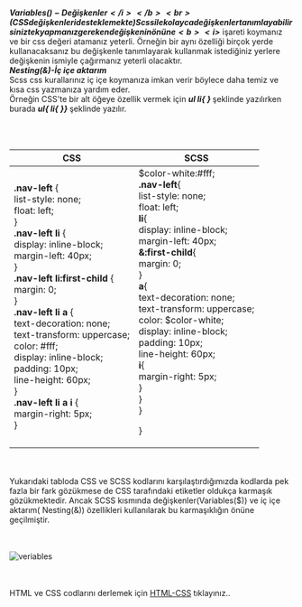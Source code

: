 
<br><b><i>Variables($)-Değişkenler</i></b><br>
(CSS değişkenleri desteklemekte) Scss ile kolayca değişkenler tanımlayabilirsiniz tek yapmanız gereken değişkenin önüne <b><i>$</i></b> işareti koymanız ve bir css değeri atamanız yeterli. 
Örneğin bir aynı özelliği birçok yerde kullanacaksanız bu değişkenle tanımlayarak kullanmak istediğiniz yerlere değişkenin ismiyle çağırmanız yeterli olacaktır.
<br><b><i>Nesting(&)-İç içe aktarım</i></b><br>
Scss css kurallarınız iç içe koymanıza imkan verir böylece daha temiz ve kısa css yazmanıza yardım eder.<br>
Örneğin CSS'te bir alt öğeye özellik vermek için <b><i>ul li{ } </i></b> şeklinde yazılırken burada <b><i>ul{ li{ }} </i></b> şeklinde yazılır.<br>
<table>
<thead>
<tr>
<th>CSS</th>
<th>SCSS</th>
</tr>
</thead>
<tbody>
<tr>
<td><b>.nav-left </b>{<br>
  list-style: none;<br>
  float: left;<br>
}<br>
<b>.nav-left li</b> {<br>
  display: inline-block;<br>
  margin-left: 40px;<br>
}<br>
<b>.nav-left li:first-child</b> {<br>
  margin: 0;<br>
}<br>
<b>.nav-left li a </b>{<br>
  text-decoration: none;<br>
  text-transform: uppercase;<br>
  color: #fff;<br>
  display: inline-block;<br>
  padding: 10px;<br>
  line-height: 60px;<br>
}<br>
<b>.nav-left li a i </b>{<br>
  margin-right: 5px;<br>
}</td><br>
<td>
$color-white:#fff;<br>
<b>.nav-left</b>{<br>
  list-style: none;<br>
  float: left;<br>
  <b>li</b>{<br>
  display: inline-block;<br>
  margin-left: 40px;<br>
    <b>&:first-child</b>{<br>
      margin: 0;<br>
    }<br>
   <b> a</b>{<br>
      text-decoration: none;<br>
      text-transform: uppercase;<br>
      color: $color-white;<br>
      display: inline-block;<br>
      padding: 10px;<br>
      line-height: 60px;<br>
     <b> i</b>{<br>
        margin-right: 5px;<br>
      }<br>
    }<br>
}<br>
  
}</td><br>
</tr>
</tbody>
</table>
<br>
<br>
Yukarıdaki tabloda CSS ve SCSS kodlarını karşılaştırdığımızda kodlarda pek fazla bir fark gözükmese de CSS tarafındaki etiketler oldukça karmaşık gözükmektedir. 
Ancak SCSS kısmında değişkenler(Variables($)) ve iç içe aktarım( Nesting(&)) özellikleri kullanılarak bu karmaşıklığın önüne geçilmiştir.<br><br><br>

![veriables](https://user-images.githubusercontent.com/48285856/147763725-5d334aee-03eb-45a4-8558-38bba126def9.png)


<br><br>
HTML ve CSS codlarını derlemek için <a href="https://codepen.io/pen/">HTML-CSS</a> tıklayınız..
